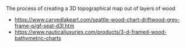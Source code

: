 The process of creating a 3D topographical map out of layers of wood

- https://www.carvedlakeart.com/seattle-wood-chart-driftwood-grey-frame-p/gf-seat-d3l.htm
- https://www.nauticalluxuries.com/products/3-d-framed-wood-bathymetric-charts
